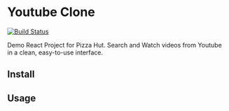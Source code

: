 # Youtube Clone
[![Build Status](https://travis-ci.org/sharad-s/react-demo.svg?branch=master)](https://travis-ci.org/sharad-s/react-demo)

Demo React Project for Pizza Hut. Search and Watch videos from Youtube in a clean, easy-to-use interface.

## Install


## Usage

